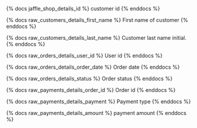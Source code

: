 {% docs jaffle_shop_details_id %}
customer id
{% enddocs %}

<!-- Customers -->

{% docs raw_customers_details_first_name %}
First name of customer
{% enddocs %}

{% docs raw_customers_details_last_name %}
Customer last name initial.
{% enddocs %}

<!-- Orders -->

{% docs raw_orders_details_user_id %}
User id
{% enddocs %}

{% docs raw_orders_details_order_date %}
Order date
{% enddocs %}

{% docs raw_orders_details_status %}
Order status
{% enddocs %}

<!-- Payments -->

{% docs raw_payments_details_order_id %}
Order id
{% enddocs %}

{% docs raw_payments_details_payment %}
Payment type
{% enddocs %}

{% docs raw_payments_details_amount %}
payment amount
{% enddocs %}
